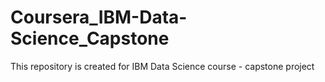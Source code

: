 # Coursera_IBM-Data-Science_Capstone
This repository is created for IBM Data Science course - capstone project
